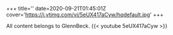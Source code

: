 +++
title=''
date=2020-09-21T01:45:01Z
cover='https://i.ytimg.com/vi/5eUX417aCyw/hqdefault.jpg'
+++

All content belongs to GlennBeck.
{{< youtube 5eUX417aCyw >}}
